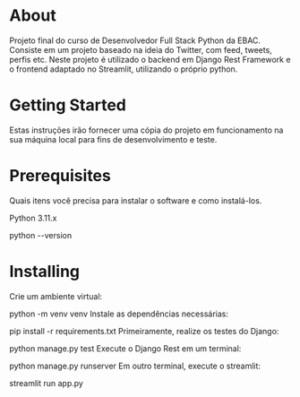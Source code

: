 # About
Projeto final do curso de Desenvolvedor Full Stack Python da EBAC.
Consiste em um projeto baseado na ideia do Twitter, com feed, tweets, perfis etc.
Neste projeto é utilizado o backend em Django Rest Framework e o frontend adaptado no Streamlit, utilizando o próprio python.

# Getting Started
Estas instruções irão fornecer uma cópia do projeto em funcionamento na sua máquina local para fins de desenvolvimento e teste.

# Prerequisites
Quais itens você precisa para instalar o software e como instalá-los.

Python 3.11.x

python --version
# Installing
Crie um ambiente virtual:

python -m venv venv
Instale as dependências necessárias:

pip install -r requirements.txt
Primeiramente, realize os testes do Django:

python manage.py test
Execute o Django Rest em um terminal:

python manage.py runserver
Em outro terminal, execute o streamlit:

streamlit run app.py